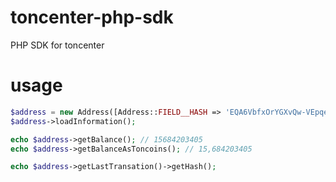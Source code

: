 # toncenter-php-sdk
PHP SDK for toncenter

# usage

```php
$address = new Address([Address::FIELD__HASH => 'EQA6VbfxOrYGXvQw-VEpqeFKD1YDtX7JkQmENXOTV93Am0Yr']);
$address->loadInformation();

echo $address->getBalance(); // 15684203405
echo $address->getBalanceAsToncoins(); // 15,684203405

echo $address->getLastTransation()->getHash();
```